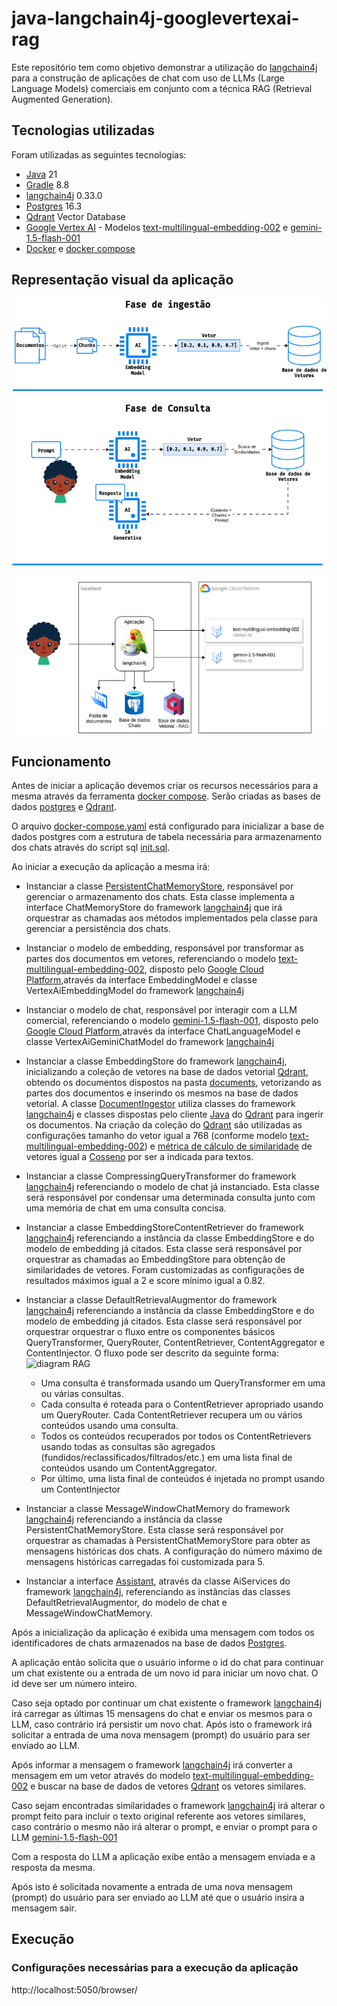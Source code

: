 # java-langchain4j-googlevertexai-rag

Este repositório tem como objetivo demonstrar a utilização do [langchain4j](https://docs.langchain4j.dev/) para a construção de aplicações de chat com uso de LLMs (Large Language Models) comerciais em conjunto com a técnica RAG (Retrieval Augmented Generation).

## Tecnologias utilizadas

Foram utilizadas as seguintes tecnologias:

 - [Java](https://www.java.com/pt-BR/) 21
 - [Gradle](https://gradle.org/) 8.8
 - [langchain4j](https://docs.langchain4j.dev/) 0.33.0
 - [Postgres](https://www.postgresql.org/) 16.3
 - [Qdrant](https://qdrant.tech/) Vector Database
 - [Google Vertex AI](https://cloud.google.com/vertex-ai/generative-ai/docs/learn/overview?hl=pt-br) - Modelos [text-multilingual-embedding-002](https://cloud.google.com/vertex-ai/generative-ai/docs/model-reference/text-embeddings-api?hl=pt-br) e [gemini-1.5-flash-001](https://cloud.google.com/vertex-ai/generative-ai/docs/quotas?hl=pt-br)
 - [Docker](https://docs.docker.com/) e [docker compose](https://docs.docker.com/compose/)

## Representação visual da aplicação

![diagrams](./docs/rags.drawio.png)

## Funcionamento

Antes de iniciar a aplicação devemos criar os recursos necessários para a mesma através da ferramenta [docker compose](https://docs.docker.com/compose/). Serão criadas as bases de dados [postgres](https://www.postgresql.org/) e [Qdrant](https://qdrant.tech/). 

O arquivo [docker-compose.yaml](./docker-compose.yaml) está configurado para inicializar a base de dados postgres com a estrutura de tabela necessária para armazenamento dos chats através do script sql [init.sql](./postgres/init.sql).

Ao iniciar a execução da aplicação a mesma irá:
 - Instanciar a classe [PersistentChatMemoryStore](./app/src/main/java/app/PersistentChatMemoryStore.java), responsável por gerenciar o armazenamento dos chats. Esta classe implementa a interface ChatMemoryStore do framework [langchain4j](https://docs.langchain4j.dev/) que irá orquestrar as chamadas aos métodos implementados pela classe para gerenciar a persistência dos chats. 

 - Instanciar o modelo de embedding, responsável por transformar as partes dos documentos em vetores, referenciando o modelo [text-multilingual-embedding-002](https://cloud.google.com/vertex-ai/generative-ai/docs/model-reference/text-embeddings-api?hl=pt-br), disposto pelo [Google Cloud Platform](https://cloud.google.com/?hl=pt_br),através da interface EmbeddingModel e classe VertexAiEmbeddingModel do framework [langchain4j](https://docs.langchain4j.dev/) 

 - Instanciar o modelo de chat, responsável por interagir com a LLM comercial, referenciando o modelo [gemini-1.5-flash-001](https://cloud.google.com/vertex-ai/generative-ai/docs/model-reference/text-embeddings-api?hl=pt-br), disposto pelo [Google Cloud Platform](https://cloud.google.com/?hl=pt_br),através da interface ChatLanguageModel e classe VertexAiGeminiChatModel do framework [langchain4j](https://docs.langchain4j.dev/) 

 - Instanciar a classe EmbeddingStore<TextSegment> do framework [langchain4j](https://docs.langchain4j.dev/), inicializando a coleção de vetores na base de dados vetorial [Qdrant](https://qdrant.tech/), obtendo os documentos dispostos na pasta [documents](./app/src/main/resources/documents/), vetorizando as partes dos documentos e inserindo os mesmos na base de dados vetorial. A classe [ DocumentIngestor](./app/src/main/java/app/DocumentIngestor.java) utiliza classes do framework [langchain4j](https://docs.langchain4j.dev/) e classes dispostas pelo cliente [Java](https://www.java.com/pt-BR/) do [Qdrant](https://qdrant.tech/) para ingerir os documentos. Na criação da coleção do [Qdrant](https://qdrant.tech/) são utilizadas as configurações tamanho do vetor igual a 768 (conforme modelo [text-multilingual-embedding-002](https://cloud.google.com/vertex-ai/generative-ai/docs/model-reference/text-embeddings-api?hl=pt-br)) e [métrica de cálculo de similaridade](https://qdrant.tech/documentation/concepts/search/#metrics) de vetores igual a [Cosseno](https://pt.wikipedia.org/wiki/Similaridade_por_cosseno) por ser a indicada para textos.

 - Instanciar a classe CompressingQueryTransformer do framework [langchain4j](https://docs.langchain4j.dev/) referenciando o modelo de chat já instanciado. Esta classe será responsável por condensar uma determinada consulta junto com uma memória de chat em uma consulta concisa.

 - Instanciar a classe EmbeddingStoreContentRetriever do framework [langchain4j](https://docs.langchain4j.dev/) referenciando a instância da classe EmbeddingStore<TextSegment> e do modelo de embedding já citados. Esta classe será responsável por orquestrar as chamadas ao EmbeddingStore<TextSegment> para obtenção de similaridades de vetores. Foram customizadas as configurações de resultados máximos igual a 2 e score mínimo igual a 0.82.

 - Instanciar a classe DefaultRetrievalAugmentor do framework [langchain4j](https://docs.langchain4j.dev/) referenciando a instância da classe EmbeddingStore<TextSegment> e do modelo de embedding já citados. Esta classe será responsável por orquestrar orquestrar o fluxo entre os componentes básicos QueryTransformer, QueryRouter, ContentRetriever, ContentAggregator e ContentInjector. O fluxo pode ser descrito da seguinte forma:
    ![diagram RAG](https://docs.langchain4j.dev/img/advanced-rag.png)
    - Uma consulta é transformada usando um QueryTransformer em uma ou várias consultas.
    - Cada consulta é roteada para o ContentRetriever apropriado usando um QueryRouter. Cada ContentRetriever recupera um ou vários conteúdos usando uma consulta.
    - Todos os conteúdos recuperados por todos os ContentRetrievers usando todas as consultas são agregados (fundidos/reclassificados/filtrados/etc.) em uma lista final de conteúdos usando um ContentAggregator.
    - Por último, uma lista final de conteúdos é injetada no prompt usando um ContentInjector

 - Instanciar a classe MessageWindowChatMemory do framework [langchain4j](https://docs.langchain4j.dev/) referenciando a instância da classe PersistentChatMemoryStore. Esta classe será responsável por orquestrar as chamadas à PersistentChatMemoryStore para obter as mensagens históricas dos chats. A configuração do número máximo de mensagens históricas carregadas foi customizada para 5.

 - Instanciar a interface [Assistant](./app/src/main/java/app/Assistant.java), através da classe AiServices do framework [langchain4j](https://docs.langchain4j.dev/), referenciando as instâncias das classes DefaultRetrievalAugmentor, do modelo de chat e MessageWindowChatMemory. 

Após a inicialização da aplicação é exibida uma mensagem com todos os identificadores de chats armazenados na base de dados [Postgres](https://www.postgresql.org/).

A aplicação então solicita que o usuário informe o id do chat para continuar um chat existente ou a entrada de um novo id para iniciar um novo chat. O id deve ser um número inteiro.

Caso seja optado por continuar um chat existente o framework [langchain4j](https://docs.langchain4j.dev/) irá carregar as últimas 15 mensagens do chat e enviar os mesmos para o LLM, caso contrário irá persistir um novo chat. Após isto o framework irá solicitar a entrada de uma nova mensagem (prompt) do usuário para ser enviado ao LLM.

Após informar a mensagem o framework [langchain4j](https://docs.langchain4j.dev/) irá converter a mensagem em um vetor através do modelo [text-multilingual-embedding-002](https://cloud.google.com/vertex-ai/generative-ai/docs/model-reference/text-embeddings-api?hl=pt-br) e buscar na base de dados de vetores [Qdrant](https://qdrant.tech/) os vetores similares.

Caso sejam encontradas similaridades o framework [langchain4j](https://docs.langchain4j.dev/) irá alterar o prompt feito para incluir o texto original referente aos vetores similares, caso contrário o mesmo não irá alterar o prompt, e enviar o prompt para o LLM [gemini-1.5-flash-001](https://cloud.google.com/vertex-ai/generative-ai/docs/quotas?hl=pt-br)

Com a resposta do LLM a aplicação exibe então a mensagem enviada e a resposta da mesma.

Após isto é solicitada novamente a entrada de uma nova mensagem (prompt) do usuário para ser enviado ao LLM até que o usuário insira a mensagem sair.

## Execução

### Configurações necessárias para a execução da aplicação



http://localhost:5050/browser/